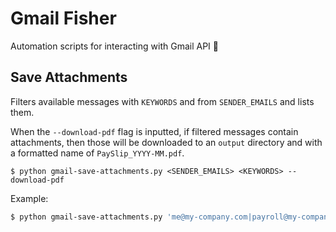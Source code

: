 # Gmail Fisher

Automation scripts for interacting with Gmail API 🎣

## Save Attachments

Filters available messages with `KEYWORDS` and from `SENDER_EMAILS` and lists them.

When the `--download-pdf` flag is inputted, if filtered messages contain attachments, then those will be downloaded
to an `output` directory and with a formatted name of `PaySlip_YYYY-MM.pdf`.

```
$ python gmail-save-attachments.py <SENDER_EMAILS> <KEYWORDS> --download-pdf
```

Example:
```bash
$ python gmail-save-attachments.py 'me@my-company.com|payroll@my-company.com' 'payslip' --download-pdf
```
